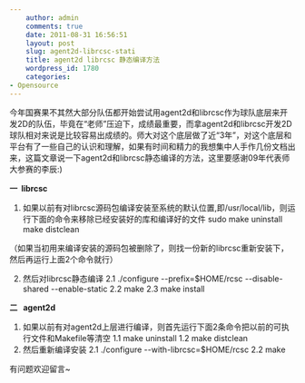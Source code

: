```yaml
---
    author: admin
    comments: true
    date: 2011-08-31 16:56:51
    layout: post
    slug: agent2d-librcsc-stati
    title: agent2d librcsc 静态编译方法
    wordpress_id: 1780
    categories:
- Opensource
---
```


今年国赛果不其然大部分队伍都开始尝试用agent2d和librcsc作为球队底层来开发2D的队伍，毕竟在“老师”压迫下，成绩最重要，而拿agent2d和librcsc开发2D球队相对来说是比较容易出成绩的。师大对这个底层做了近“3年”，对这个底层和平台有了一些自己的认识和理解，如果有时间和精力的我想集中人手作几份文档出来，这篇文章说一下agent2d和librcsc静态编译的方法，这里要感谢09年代表师大参赛的李辰:)

**一  librcsc**
1) 如果以前有对librcsc源码包编译安装至系统的默认位置,即/usr/local/lib，则运行下面的命令来移除已经安装好的库和编译好的文件
    sudo make uninstall
    make distclean

（如果当初用来编译安装的源码包被删除了，则找一份新的librcsc重新安装下，然后再运行上面2个命令就行）

2) 然后对librcsc静态编译
2.1 ./configure --prefix=$HOME/rcsc --disable-shared --enable-static
2.2 make
2.3 make install

**二   agent2d**
1) 如果以前有对agent2d上层进行编译，则首先运行下面2条命令把以前的可执行文件和Makefile等清空
1.1 make uninstall
1.2 make distclean
2) 然后重新编译安装
2.1 ./configure --with-librcsc=$HOME/rcsc
2.2 make

有问题欢迎留言~
